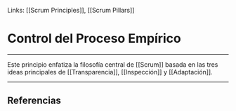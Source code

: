 Links: [[Scrum Principles]], [[Scrum Pillars]]

# Control del Proceso Empírico
---

Este principio enfatiza la filosofía central de [[Scrum]] basada en las tres ideas principales de [[Transparencia]], [[Inspección]] y [[Adaptación]].

---

## Referencias